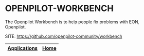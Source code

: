 # OPENPILOT-WORKBENCH
 
 The Openpilot Workbench is to help people fix problems
 with EON, Openpilot.
 
 SITE: https://github.com/openpilot-community/workbench

 | [Applications](https://portable-linux-apps.github.io/apps.html) | [Home](https://portable-linux-apps.github.io)
 | --- | --- |
